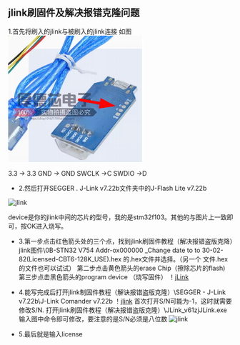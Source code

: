 ## jlink刷固件及解决报错克隆问题

1.首先将刷入的jlink与被刷入的jlink连接
如图![jlink](https://github.com/changfengpro/stm32/blob/master/jlink刷固件教程（解决报错盗版克隆）/图片/jlink(1).jpg?raw=true)

3.3 -> 3.3
GND -> GND
SWCLK ->C
SWDIO ->D

* 2.然后打开SEGGER . J-Link v7.22b文件夹中的J-Flash Lite v7.22b
  
 ![jlink](https:/Igithub.com/changfengpro/stm32/blob/masterLjlink刷固件教程（解达报供盗版克隆）/图片Ljlink(5),pngzraw=true)

device是你的jlink中间的芯片的型号，我的是stm32f103。其他的与图片上一致即可，按OK进入烧写。

* 3.第一步点击红色箭头处的三个点，找到jlink刷固件教程（解决报错盗版克降）jlink图件\0B-STN32 V754 Addr-ox000000 _Change date to to 30-02-82(Licensed-CBT6-128K_USE).hex 的.hex文件并选择。（另一个    文件.hex的文件也可以试试）
    第二步点击黄色箭头的erase Chip（擦除芯片的flash)
    第三步点击黑色箭头的program device （烧写固件）
    ！[jLink](https:/Lgithub.com/changfengpro/stm32/blob/masterLjlink刷周件教理（解决报错盗版克隆）/图片Ljlink(G)-pngiraw=true)
* 4.能写完成后打开jlink制固件教程（解诀报错盗版克隆）\SEGGER - J-Link v7.22b\J-Link Comander v7.22b
  ！[jlink](https://raw.githubusercontent.com/changfengpro/stm32/masterLjlink%E5888%B7%E5%98%BA%E4%BB%B6%E6%95%99%E7%A8%8B%EF%BC%88%E8%A7%A3%E5%36%B3%E6%8A%A5%E9%94%99%E7%9B%97%E7%89%88%E5%85%8B%E9%9A%86%EF%BC%89/%E5%9B%BE%E7%89%87LjLink%EF%BC%B83%EE%BC%89.png)
首次打开S/N可能为-1，这时就需要修改S/N.
打开jlink刷固件教程（解决报错盗版克隆）\JLink_v61zjJLink.exe
输入图中命令即可修改，要注意的是S/N必须是八位数       ![jlink](https://raw.githubusercontent,com/changfengpro/stm32/masterLjlink%E5%88%87%E5%9B%BA%E4%BB%B6%E6%95%99%E7%A8%88%EF%BC%88%E8%A7%A3%E5%86%B3%E6%8A%A5%E9894%99%E7%98%97%E7%89%88%E5%85%80%E9%9A%86%EF%BC%89/%E5%9B%BE%E7%89%87Ljlink(4)_png)

* 5.最后就是输入license
